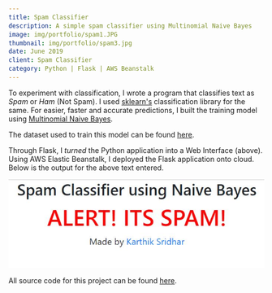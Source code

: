 ```yaml
---
title: Spam Classifier
description: A simple spam classifier using Multinomial Naive Bayes
image: img/portfolio/spam1.JPG
thumbnail: img/portfolio/spam3.jpg
date: June 2019
client: Spam Classifier
category: Python | Flask | AWS Beanstalk
---
```

To experiment with classification, I wrote a program that classifies text as _Spam_ or _Ham_ (Not Spam).
I used [sklearn's](https://scikit-learn.org/stable/) classification library for the same. For easier, faster and accurate predictions, I built the training model using [Multinomial Naive Bayes](https://scikit-learn.org/stable/modules/generated/sklearn.naive_bayes.MultinomialNB.html).

The dataset used to train this model can be found [here](https://www.kaggle.com/uciml/sms-spam-collection-dataset).

Through Flask, I _turned_ the Python application into a Web Interface (above). Using AWS Elastic Beanstalk, I deployed the Flask application onto cloud. Below is the output for the above text entered.

![](../assets/img/portfolio/spam2.JPG)

All source code for this project can be found [here](https://github.com/kartsridhar/gnb-spam-classifier).
